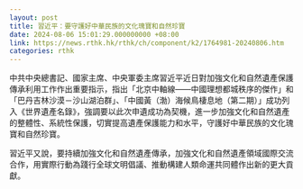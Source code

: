 ```yaml
---
layout: post
title: 習近平：要守護好中華民族的文化瑰寶和自然珍寶
date: 2024-08-06 15:01:29.000000000 +08:00
link: https://news.rthk.hk/rthk/ch/component/k2/1764981-20240806.htm
categories: rthk
---
```


中共中央總書記、國家主席、中央軍委主席習近平近日對加強文化和自然遺產保護傳承利用工作作出重要指示，指出「北京中軸線——中國理想都城秩序的傑作」和「巴丹吉林沙漠－沙山湖泊群」、「中國黃（渤）海候鳥棲息地（第二期）」成功列入《世界遺產名錄》，強調要以此次申遺成功為契機，進一步加強文化和自然遺產的整體性、系統性保護，切實提高遺產保護能力和水平，守護好中華民族的文化瑰寶和自然珍寶。

習近平又說，要持續加強文化和自然遺產傳承，加強文化和自然遺產領域國際交流合作，用實際行動為踐行全球文明倡議、推動構建人類命運共同體作出新的更大貢獻。
　
